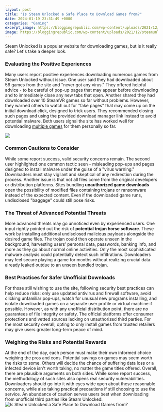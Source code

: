 ```yaml
---
layout: post
title: "Is Steam Unlocked a Safe Place to Download Games from?"
date: 2024-01-19 23:31:49 +0000
categories: "Gaming"
excerpt_image: https://bloggingrepublic.com/wp-content/uploads/2021/12/steamunlocked.png
image: https://bloggingrepublic.com/wp-content/uploads/2021/12/steamunlocked.png
---
```


Steam Unlocked is a popular website for downloading games, but is it really safe? Let's take a deeper look.
### Evaluating the Positive Experiences
Many users report positive experiences downloading numerous games from Steam Unlocked without issue. One user said they had downloaded about 56 games from the site and "never got any virus." They offered helpful advice - to be careful of pop-up pages that may appear before downloading and to immediately close any new tabs that open. 
Another shared they had downloaded over 10 SteamVR games so far without problems. However, they warned others to watch out for "fake pages" that may come up on the initial download click, designed to trick users. They recommended closing such pages and using the provided download manager link instead to avoid potential malware. Both users signal the site has worked well for downloading [multiple games](https://store.fi.io.vn/chihuahua-unicorn-t-shirt-girls-space-galaxy-rainbow-dog-tee3596-t-shirt) for them personally so far.

![](https://funtecho.com/wp-content/uploads/2021/06/steamunlocked-1024x585.jpg)
### Common Cautions to Consider 
While some report success, valid security concerns remain. The second user highlighted one common tactic seen - misleading pop-ups and pages designed to install malware under the guise of a "virus warning." Downloaders must stay vigilant and skeptical of any redirection during the process. 
Another issue is that not all files come from the original developers or distribution platforms. Sites bundling **unauthorized game downloads** open the possibility of modified files containing trojans or ransomware instead of the expected content. Even if the downloaded game runs, undisclosed "baggage" could still pose risks.
### The Threat of Advanced Potential Threats  
More advanced threats may go unnoticed even by experienced users. One input rightly pointed out the risk of **potential trojan horse software**. These work by installing additional undisclosed malicious payloads alongside the desired game files. 
The trojan could then operate unseen in the background, harvesting users' personal data, passwords, banking info, and more as they go about normal online activities. Only the most sophisticated malware analysis could potentially detect such infiltrations. Downloaders may feel secure playing a game for months without realizing crucial data already leaked outdue to an unseen bundled trojan.
### Best Practices for Safer Unofficial Downloads
For those still wishing to use the site, following security best practices can help reduce risks: only use updated antivirus and firewall software, avoid clicking unfamiliar pop-ups, watch for unusual new programs installing, and isolate downloaded games on a separate user profile or virtual machine if possible. 
However, as with any unofficial distribution point, there are no guarantees of file integrity or safety. The official platforms offer consumer protections and vetted sources lacking on unauthorized third parties. For the most security overall, opting to only install games from trusted retailers may give users greater long-term peace of mind.
### Weighing the Risks and Potential Rewards 
At the end of the day, each person must make their own informed choice weighing the pros and cons. Potential savings on games may seem worth the risks to some. Others will decide the chance of suffering data loss or a infected device isn't worth taking, no matter the game titles offered. 
Overall, there are plausible arguments on both sides. While some report success, the methodology of such sites also opens real security vulnerabilities. Downloaders should go into it with eyes wide open about these reasonable concerns, while also taking practical precautions if still choosing to use the service. An abundance of caution serves users best when downloading from unofficial third parties like Steam Unlocked.
![Is Steam Unlocked a Safe Place to Download Games from?](https://bloggingrepublic.com/wp-content/uploads/2021/12/steamunlocked.png)